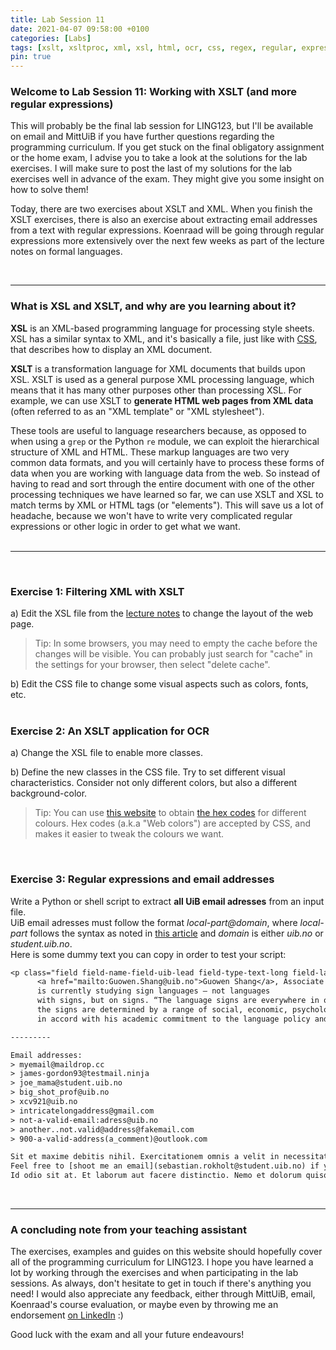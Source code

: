 ```yaml
---
title: Lab Session 11
date: 2021-04-07 09:58:00 +0100
categories: [Labs]
tags: [xslt, xsltproc, xml, xsl, html, ocr, css, regex, regular, expression, email, address, re, python, shell, script]
pin: true
---
```


### Welcome to Lab Session 11:  Working with XSLT (and more regular expressions)<br>

This will probably be the final lab session for LING123, but I'll be available on email and MittUiB if you have
further questions regarding the programming curriculum.
If you get stuck on the final obligatory assignment or the home exam,
I advise you to take a look at the solutions for the lab exercises. I will make sure to post the
last of my solutions for the lab exercises well in advance of the exam.
They might give you some insight on how to solve them! <br>

Today, there are two exercises about XSLT and XML. When you finish the XSLT exercises,
there is also an exercise about extracting email addresses from a text with regular expressions. Koenraad will
be going through regular expressions more extensively over the next few weeks as part of the lecture notes
on formal languages. <br>

<br>

---


### What is XSL and XSLT, and why are you learning about it?
**XSL** is an XML-based programming language for processing style sheets. XSL has a similar syntax to XML,
and it's basically a file, just like with [CSS](https://www.w3schools.com/Css/), that describes how to display an
XML document. <br>

**XSLT** is a transformation language for XML documents that builds upon XSL. XSLT is used as a general purpose
XML processing language, which means that it has many other purposes other than processing XSL.
For example, we can use XSLT to **generate HTML web pages from XML data** (often referred to as an "XML template" or
"XML stylesheet"). <br>

These tools are useful to language researchers because, as opposed to when using a `grep` or the Python `re` module,
we can exploit the hierarchical structure of XML and HTML. These markup languages are two very common data formats,
and you will certainly have to process these forms of data when you are working with language data from the web.
So instead of having to read and sort through the entire document with one of the other processing techniques we have
learned so far, we can use XSLT and XSL to match terms by XML or HTML tags (or "elements"). This will save us a lot of
headache, because we won't have to write very complicated regular expressions or other logic
in order to get what we want. <br>
<br>

---

<br>

### Exercise 1: Filtering XML with XSLT

a) Edit the XSL file from the
[lecture notes](https://lingkurs.h.uib.no/webroot/index.php?page=xml/sonnet&lang=en&course=ling123) to change the
layout of the web page. <br>
> Tip: In some browsers, you may need to empty the cache before the changes will be visible.
> You can probably just search for "cache" in the settings for your browser, then select "delete cache". <br>

b) Edit the CSS file to change some visual aspects such as colors, fonts, etc. <br>
<br>


### Exercise 2: An XSLT application for OCR
a) Change the XSL file to enable more classes. <br>

b) Define the new classes in the CSS file. Try to set different visual characteristics.
Consider not only different colors, but also a different background-color. <br>
> Tip: You can use [this website](https://www.color-hex.com/) to obtain
> [the hex codes](https://en.wikipedia.org/wiki/Web_colors) for different colours.
> Hex codes (a.k.a "Web colors") are accepted by CSS, and makes it easier to tweak the colours we want.

<br>


### Exercise 3: Regular expressions and email addresses
Write a Python or shell script to extract **all UiB email adresses** from an input file. <br>
UiB email adresses must follow the format *local-part@domain*, where *local-part* follows the syntax as noted in
[this article](https://en.wikipedia.org/wiki/Email_address#Local-part) and *domain* is either *uib.no*
or *student.uib.no*. <br>
Here is some dummy text you can copy in order to test your script: <br>
```txt
<p class="field field-name-field-uib-lead field-type-text-long field-label-hidden field-wrapper">
      <a href="mailto:Guowen.Shang@uib.no">Guowen Shang</a>, Associate Professor of Chinese language,
      is currently studying sign languages – not languages
      with signs, but on signs. “The language signs are everywhere in our environment, but the language choices on
      the signs are determined by a range of social, economic, psychological and political factors”. This inquiry is
      in accord with his academic commitment to the language policy and planning issues, especially in China.</p>

---------

Email addresses:
> myemail@maildrop.cc
> james-gordon93@testmail.ninja
> joe_mama@student.uib.no
> big_shot_prof@uib.no
> xcv921@uib.no
> intricatelongaddress@gmail.com
> not-a-valid-email:adress@uib.no
> another..not.valid@address@fakemail.com
> 900-a-valid-address(a_comment)@outlook.com

Sit et maxime debitis nihil. Exercitationem omnis a velit in necessitatibus.
Feel free to [shoot me an email](sebastian.rokholt@student.uib.no) if you need help with anything.
Id odio sit at. Et laborum aut facere distinctio. Nemo et dolorum quisquam esse quidem.
```

<br>

---


### A concluding note from your teaching assistant <br>
The exercises, examples and guides on this website should hopefully cover all of the programming curriculum for LING123.
I hope you have learned a lot by working through the exercises and when participating in the lab sessions.
As always, don't hesitate to get in touch if
there's anything you need! I would also appreciate any feedback, either through MittUiB, email, Koenraad's course
evaluation, or maybe even by throwing me an
endorsement [on LinkedIn](https://www.linkedin.com/in/sebastianrokholt/) :) <br>

Good luck with the exam and all your future endeavours!
